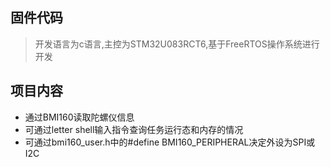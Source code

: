 ## 固件代码
> 开发语言为c语言,主控为STM32U083RCT6,基于FreeRTOS操作系统进行开发  

## 项目内容
- 通过BMI160读取陀螺仪信息
- 可通过letter shell输入指令查询任务运行态和内存的情况
- 可通过bmi160_user.h中的#define BMI160_PERIPHERAL决定外设为SPI或I2C



